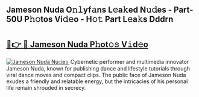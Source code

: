 ## Jameson Nuda O𝚗𝚕yf𝚊ns L𝚎a𝚔ed N𝚞𝚍es - Part-50U P𝚑𝚘tos Vi𝚍𝚎o - H𝚘𝚝 Part L𝚎a𝚔s Dddrn

# <h2><a href="http://kfbk0ag.oniu.top/?m=Jameson+Nuda">🔗👉 🔴 Jameson Nuda P𝚑ot𝚘𝚜 V𝚒d𝚎o</a></h2>

[![Jameson Nuda Nu𝚍e𝚜](https://i.imgur.com/0qMVB7G.gif)](http://kfbk0ag.oniu.top/?m=Jameson+Nuda)
Cybernetic performer and multimedia innovator Jameson Nuda, known for publishing dance and lifestyle tutorials through viral dance moves and compact clips. The public face of Jameson Nuda exudes a friendly and relatable energy, but the intricacies of his personal life remain shrouded in secrecy.  
